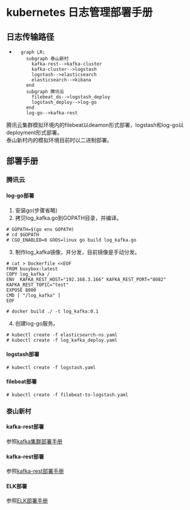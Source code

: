 # kubernetes 日志管理部署手册 ###


## 日志传输路径

- ```mermaid
    graph LR;
      subgraph 泰山新村
        kafka-rest-->kafka-cluster
        kafka-cluster-->logstash
        logstash-->elasticsearch
        elasticsearch-->kibana
      end
      subgraph 腾讯云
        filebeat_ds-->logstash_deploy
        logstash_deploy-->log-go
      end
      log-go-->kafka-rest
    ```
    
<p>腾讯云集群模拟环境内的filebeat以deamon形式部署，logstash和log-go以deployment形式部署。
<br>泰山新村内的模拟环境目前时以二进制部署。
</p>


## 部署手册


### 腾讯云

#### log-go部署
1. 安装go(步骤省略)
2. 拷贝log_kafka.go到GOPATH目录，并编译。
```
# GOPATH=$(go env GOPATH)
# cd $GOPATH
# CGO_ENABLED=0 GOOS=linux go build log_kafka.go

```
3. 制作log_kafka镜像，并分发，目前镜像是手动分发。

```
# cat > Dockerfile <<EOF
FROM busybox:latest 
COPY log_kafka /
ENV  KAFKA_REST_HOST="192.168.3.166" KAFKA_REST_PORT="8082" KAFKA_REST_TOPIC="test"
EXPOSE 8080
CMD [ "/log_kafka" ]
EOF

# docker build ./ -t log_kafka:0.1

```
4. 创建log-go服务。
```
# kubectl create -f elasticsearch-ns.yaml
# kubectl create -f log_kafka_deploy.yaml
```

#### logstash部署
```
# kubectl create -f logstash.yaml
```

#### filebeat部署
```
# kubectl create -f filebeat-to-logstash.yaml
```

### 泰山新村

#### kafka-rest部署
参照[kafka集群部署手册](./kafka集群部署.md)

#### kafka-rest部署
参照[kafka-rest部署手册](./kafka-rest部署.md)

#### ELK部署
参照[ELK部署手册](./ELK部署.md)

